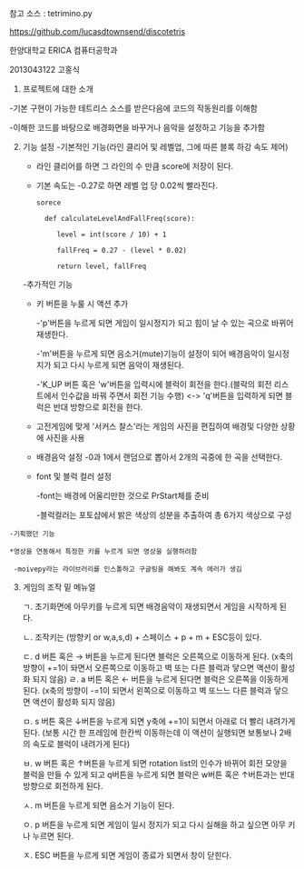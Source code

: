 참고 소스 : tetrimino.py

https://github.com/lucasdtownsend/discotetris

한양대학교 ERICA 컴퓨터공학과

2013043122 고홍식

  1. 프로젝트에 대한 소개

   -기본 구현이 가능한 테트리스 소스를 받은다음에 코드의 작동원리를 이해함

   -이해한 코드를 바탕으로 배경화면을 바꾸거나 음악을 설정하고 기능을 추가함

  2. 기능 설정
   -기본적인 기능(라인 클리어 및 레벨업, 그에 따른 블록 하강 속도 제어)

     * 라인 클리어를 하면 그 라인의 수 만큼 score에 저장이 된다.

     * 기본 속도는 -0.27로 하면 레벨 업 당 0.02씩 빨라진다.

           sorece

             def calculateLevelAndFallFreq(score):

                level = int(score / 10) + 1

                fallFreq = 0.27 - (level * 0.02)

                return level, fallFreq

     -추가적인 기능

       * 키 버튼을 누룰 시 액션 추가

           -'p'버튼을 누르게 되면 게임이 일시정지가 되고 힘이 날 수 있는 곡으로 바뀌어 재생한다.

           -'m'버튼을 누르게 되면 음소거(mute)기능이 설정이 되어 배경음악이 일시정지가 되고 다시 누르게 되면 음악이 재생된다.

           -'K_UP 버튼 혹은 'w'버튼을 입력시에 블럭이 회전을 한다.(블락의 회전 리스트에서 인수값을 바꿔 주면서 회전 기능 수행) <-> 'q'버튼을 입력하게 되면 블럭은 반대 방향으로 회전을 한다.

       * 고전게임에 맞게 '서커스 찰스'라는 게임의 사진을 편집하여 배경및 다양한 상황에 사진을 사용

       * 배경음악 설정
          -0과 1에서 랜덤으로 뽑아서 2개의 곡중에 한 곡을 선택한다.
       * font 및 블럭 컬러 설정

         -font는 배경에 어울리만한 것으로 PrStart체를 준비

         -블럭컬러는 포토샵에서 밝은 색상의 성분을 추출하여 총 6가지 색상으로 구성

    -기획했던 기능

    *영상을 연동해서 특정한 키를 누르게 되면 영상을 실행하려함

     -moivepy라는 라이브러리를 인스톨하고 구글링을 해봐도 계속 에러가 생김

   3. 게임의 조작 밑 메뉴얼

      ㄱ. 초기화면에 아무키를 누르게 되면 배경음악이 재생되면서 게임을 시작하게 된다.

      ㄴ. 조작키는 (방향키 or w,a,s,d) + 스페이스 + p + m + ESC등이 있다.

      ㄷ. d 버튼 혹은 → 버튼을 누르게 된다면 블럭은 오른쪽으로 이동하게 된다.
          (x축의 방향이 +=1이 돠면서 오른쪽으로 이동하고 벽 또는 다른 블럭과 닿으면 액션이 활성화 되지 않음)
      ㄹ. a 버튼 혹은 ← 버튼을 누르게 된다면 블럭은 오른쪽을 이동하게 된다.
          (x축의 방향이 -=1이 되면서 왼쪽으로 이동하고 벽 또느느 다른 블럭과 닿으면 액션이 활성화 되지 않음)

      ㅁ. s 버튼  혹은 ↓버튼을 누르게 되면 y축에 +=1이 되면서 아래로 더 빨리 내려가게 된다.
          (보통 시간 한 프레임에 한칸씩 이동하는데 이 액션이 실행되면 보통보나 2배의 속도로 블럭이 내려가게 된다)

      ㅂ. w 버튼 혹은 ↑버튼을 누르게 되면 rotation list의 인수가 바뀌어 회전 모양을 블럭을 만들 수 있게 되고 q버튼을 누르게 되면 블락은 w버튼 혹은 ↑버튼과는 반대 방향으로 회전하게 된다.

      ㅅ. m 버튼을 누르게 되면 음소거 기능이 된다.

      ㅇ. p 버튼을 누르게 되면 게임이 일시 정지가 되고 다시 실해을 하고 싶으면 아무 키나 누르면 된다.

      ㅈ. ESC 버튼을 누르게 되면 게임이 종료가 되면서 창이 닫힌다.
